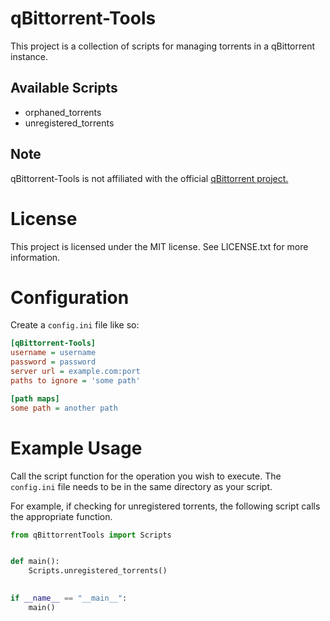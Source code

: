 # qBittorrent-Tools
This project is a collection of scripts for managing torrents in a 
qBittorrent instance.

## Available Scripts
 - orphaned_torrents
 - unregistered_torrents

## Note
qBittorrent-Tools is not affiliated with the official 
[qBittorrent project.](https://www.qbittorrent.org//)

# License
This project is licensed under the MIT license. See LICENSE.txt for more 
information.

# Configuration
Create a `config.ini` file like so:

```ini
[qBittorrent-Tools]
username = username
password = password
server url = example.com:port
paths to ignore = 'some path'

[path maps]
some path = another path
```

# Example Usage
Call the script function for the operation you wish to execute. The 
`config.ini` file needs to be in the same directory as your script. 

For example, if checking for unregistered torrents, the following script 
calls the appropriate function.

```python
from qBittorrentTools import Scripts


def main():
    Scripts.unregistered_torrents()
    

if __name__ == "__main__":
    main()

```
